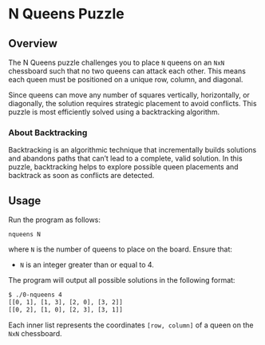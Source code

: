 # N Queens Puzzle

## Overview
The N Queens puzzle challenges you to place `N` queens on an `NxN` chessboard such that no two queens can attack each other. This means each queen must be positioned on a unique row, column, and diagonal.

Since queens can move any number of squares vertically, horizontally, or diagonally, the solution requires strategic placement to avoid conflicts. This puzzle is most efficiently solved using a backtracking algorithm.

### About Backtracking
Backtracking is an algorithmic technique that incrementally builds solutions and abandons paths that can’t lead to a complete, valid solution. In this puzzle, backtracking helps to explore possible queen placements and backtrack as soon as conflicts are detected.

## Usage
Run the program as follows:
```
nqueens N
```
where `N` is the number of queens to place on the board. Ensure that:
- `N` is an integer greater than or equal to 4.

The program will output all possible solutions in the following format:

```bash
$ ./0-nqueens 4
[[0, 1], [1, 3], [2, 0], [3, 2]]
[[0, 2], [1, 0], [2, 3], [3, 1]]
```

Each inner list represents the coordinates `[row, column]` of a queen on the `NxN` chessboard.
